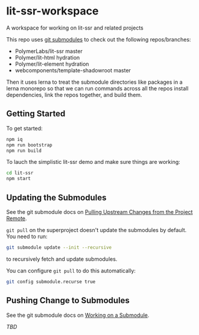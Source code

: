 # lit-ssr-workspace
A workspace for working on lit-ssr and related projects

This repo uses [git submodules](https://git-scm.com/book/en/v2/Git-Tools-Submodules) to check out the following repos/branches:

* PolymerLabs/lit-ssr master
* Polymer/lit-html hydration
* Polymer/lit-element hydration
* webcomponents/template-shadowroot master

Then it uses lerna to treat the submodule directories like packages in a lerna monorepo so that we can run commands across all the repos install dependencies, link the repos together, and build them.

## Getting Started

To get started:

```bash
npm iq
npm run bootstrap
npm run build
```

To lauch the simplistic lit-ssr demo and make sure things are working:
```bash
cd lit-ssr
npm start
```

## Updating the Submodules

See the git submodule docs on [Pulling Upstream Changes from the Project Remote](https://git-scm.com/book/en/v2/Git-Tools-Submodules#_pulling_upstream_changes_from_the_project_remote).

`git pull` on the superproject doesn't update the submodules by default. You need to run:

```bash
git submodule update --init --recursive
```

to recursively fetch and update submodules.

You can configure `git pull` to do this automatically:
```bash
git config submodule.recurse true
```

## Pushing Change to Submodules
See the git submodule docs on [Working on a Submodule](https://git-scm.com/book/en/v2/Git-Tools-Submodules#_working_on_a_submodule).

_TBD_
